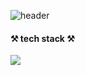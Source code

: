 ![header](https://capsule-render.vercel.app/api?type=wave&color=auto&height=200&section=header&text=Eunbin%20shin&fontSize=90)

#### ⚒ tech stack ⚒
<img src="https://img.shields.io/badge/Python-#3776AB?style=flat-square&logo=Python&logoColor=white"/>


<!--
**eunbinni/eunbinni** is a ✨ _special_ ✨ repository because its `README.md` (this file) appears on your GitHub profile.

Here are some ideas to get you started:

- 🔭 I’m currently working on ...
- 🌱 I’m currently learning ...
- 👯 I’m looking to collaborate on ...
- 🤔 I’m looking for help with ...
- 💬 Ask me about ...
- 📫 How to reach me: ...
- 😄 Pronouns: ...
- ⚡ Fun fact: ...
-->
